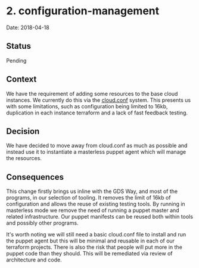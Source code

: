 # 2. configuration-management

Date: 2018-04-18

## Status

Pending

## Context

We have the requirement of adding some resources to the base cloud instances. We currently do
this via the [cloud.conf](https://github.com/alphagov/prometheus-aws-configuration/blob/375f34600e373aa0e4c66fcae032ceee361d8c21/terraform/modules/prometheus/cloud.conf) system. This presents us with some limitations, such as configuration
being limited to 16kb, duplication in each instance terraform and a lack of fast feedback testing.

## Decision

We have decided to move away from cloud.conf as much as possible and instead use it to instantiate
a masterless puppet agent which will manage the resources.

## Consequences

This change firstly brings us inline with the GDS Way, and most of the programs, in our selection of
tooling. It removes the limit of 16kb of configuration and allows the reuse of existing testing tools.
By running in masterless mode we remove the need of running a puppet master and related infrastructure.
Our puppet manifests can be reused both within tools and possibly other programs.

It's worth noting we will still need a basic cloud.conf file to install and run the puppet agent but this
will be minimal and reusable in each of our terraform projects. There is also the risk that people will 
put more in the puppet code than they should. This will be remediated via review of 
architecture and code.

